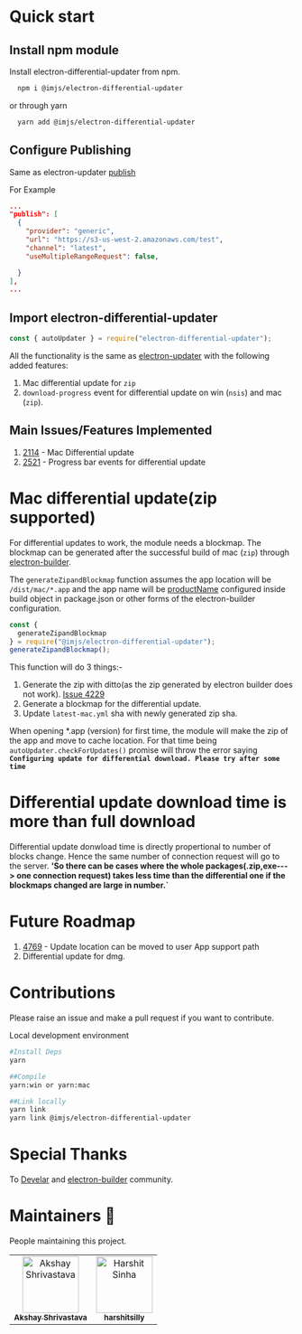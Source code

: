 # Quick start

## Install npm module

Install electron-differential-updater from npm.

```sh
  npm i @imjs/electron-differential-updater
```

or through yarn

```sh
  yarn add @imjs/electron-differential-updater
```

## Configure Publishing

Same as electron-updater [publish](https://www.electron.build/configuration/publish)

<!--2. `useAppSupportCache` : enable updater cache location inside user app support directory instead of `~Library/Application Support/Caches/Electron-updater` for mac and same for win.
"useAppSupportCache": true
-->

For Example

```json
...
"publish": [
  {
    "provider": "generic",
    "url": "https://s3-us-west-2.amazonaws.com/test",
    "channel": "latest",
    "useMultipleRangeRequest": false,

  }
],
...
```

## Import electron-differential-updater

```js
const { autoUpdater } = require("electron-differential-updater");
```

All the functionality is the same as [electron-updater](https://github.com/electron-userland/electron-builder/tree/master/packages/electron-updater) with the following added features:

1. Mac differential update for `zip`
2. `download-progress` event for differential update on win (`nsis`) and mac (`zip`).
   <!--3. `useAppSupportCache` option enables updater cache location to user app support directory.-->

## Main Issues/Features Implemented

1.  [2114](https://github.com/electron-userland/electron-builder/issues/2114) - Mac Differential update
2.  [2521](https://github.com/electron-userland/electron-builder/issues/2521) - Progress bar events for differential update

# Mac differential update(zip supported)

For differential updates to work, the module needs a blockmap. The blockmap can be generated after the successful build of mac (`zip`) through [electron-builder](https://github.com/electron-userland/electron-builder).

The `generateZipandBlockmap` function assumes the app location will be `/dist/mac/*.app` and the app name will be [productName](https://www.electron.build/configuration/configuration) configured inside build object in package.json or other forms of the electron-builder configuration.

```js
const {
  generateZipandBlockmap
} = require("@imjs/electron-differential-updater");
generateZipandBlockmap();
```

This function will do 3 things:-

1. Generate the zip with ditto(as the zip generated by electron builder does not work). [Issue 4229](https://github.com/electron-userland/electron-builder/issues/4299)
2. Generate a blockmap for the differential update.
3. Update `latest-mac.yml` sha with newly generated zip sha.

When opening \*.app (version) for first time, the module will make the zip of the app and move to cache location. For that time being `autoUpdater.checkForUpdates()` promise will throw the error saying **`Configuring update for differential download. Please try after some time`**

<!-- ```sh
ditto -c -k --sequesterRsrc --keepParent  "{appName}.app" "{appName}-{appVersion}-mac.zip"
``` -->

# Differential update download time is more than full download

Differential update donwload time is directly propertional to number of blocks change. Hence the same number of connection request will go to the server. **'So there can be cases where the whole packages(.zip,exe---> one connection request) takes less time than the differential one if the blockmaps changed are large in number.`**

# Future Roadmap

1. [4769](https://github.com/electron-userland/electron-builder/issues/4769) - Update location can be moved to user App support path
2. Differential update for dmg.

# Contributions

Please raise an issue and make a pull request if you want to contribute.

Local development environment

```sh
#Install Deps
yarn

##Compile
yarn:win or yarn:mac

##Link locally
yarn link
yarn link @imjs/electron-differential-updater
```

# Special Thanks

To [Develar](https://github.com/develar) and [electron-builder](https://github.com/electron-userland/electron-builder) community.

# Maintainers 🚀

People maintaining this project.

<!-- prettier-ignore -->
<table>
<tr>
 <td align="center"><a href="https://github.com/akshay-shrivastava"><img src="https://avatars0.githubusercontent.com/u/26062438?s=460&v=4" width="100px;" alt="Akshay Shrivastava"/><br /><sub><b>Akshay Shrivastava</b></sub></a></td>
  <td align="center"><a href="https://github.com/harshitsilly"><img src="https://avatars1.githubusercontent.com/u/9112946?s=460&v=4" width="100px;" alt="Harshit Sinha"/><br /><sub><b>harshitsilly</b></sub></a></td>
</tr>
</table>
